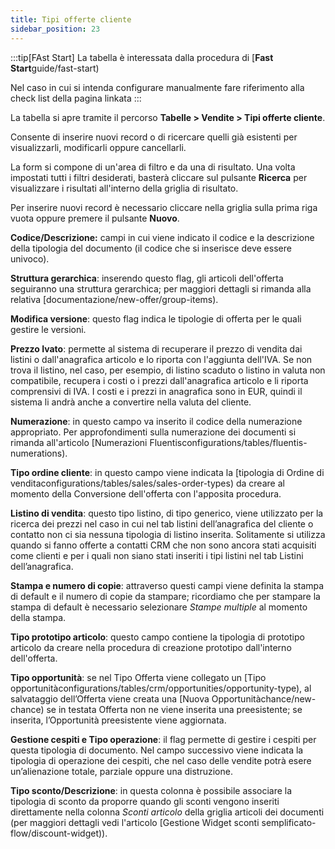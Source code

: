 ```yaml
---
title: Tipi offerte cliente
sidebar_position: 23
---
```


:::tip[FAst Start]
La tabella è interessata dalla procedura di [**Fast Start**guide/fast-start)

Nel caso in cui si intenda configurare manualmente fare riferimento alla check list della pagina linkata
:::

La tabella si apre tramite il percorso **Tabelle > Vendite > Tipi offerte cliente**.

Consente di inserire nuovi record o di ricercare quelli già esistenti per visualizzarli, modificarli oppure cancellarli.

La form si compone di un'area di filtro e da una di risultato. Una volta impostati tutti i filtri desiderati, basterà cliccare sul pulsante **Ricerca** per visualizzare i risultati all'interno della griglia di risultato.

Per inserire nuovi record è necessario cliccare nella griglia sulla prima riga vuota oppure premere il pulsante **Nuovo**. 

**Codice/Descrizione:** campi in cui viene indicato il codice e la descrizione della tipologia del documento (il codice che si inserisce deve essere univoco).

**Struttura gerarchica**: inserendo questo flag, gli articoli dell'offerta seguiranno una struttura gerarchica; per maggiori dettagli si rimanda alla relativa [documentazione/new-offer/group-items).

**Modifica versione**: questo flag indica le tipologie di offerta per le quali gestire le versioni.

**Prezzo Ivato**: permette al sistema di recuperare il prezzo di vendita dai listini o dall'anagrafica articolo e lo riporta con l'aggiunta dell'IVA. Se non trova il listino, nel caso, per esempio, di listino scaduto o listino in valuta non compatibile, recupera i costi o i prezzi dall'anagrafica articolo e li riporta comprensivi di IVA. I costi e i prezzi in anagrafica sono in EUR, quindi il sistema li andrà anche a convertire nella valuta del cliente.

**Numerazione**: in questo campo va inserito il codice della numerazione appropriato. Per approfondimenti sulla numerazione dei documenti si rimanda all'articolo [Numerazioni Fluentisconfigurations/tables/fluentis-numerations).

**Tipo ordine cliente**: in questo campo viene indicata la [tipologia di Ordine di venditaconfigurations/tables/sales/sales-order-types) da creare al momento della Conversione dell'offerta con l'apposita procedura.    

**Listino di vendita**: questo tipo listino, di tipo  generico, viene utilizzato per la ricerca dei prezzi nel caso in cui nel tab listini dell’anagrafica del cliente o contatto non ci sia nessuna tipologia di listino inserita. Solitamente si utilizza quando si fanno offerte a contatti CRM che non sono ancora stati acquisiti come clienti e per i quali non siano stati inseriti i tipi listini nel tab Listini dell’anagrafica.

**Stampa e numero di copie**: attraverso questi campi viene definita la stampa di default e il numero di copie da stampare; ricordiamo che per stampare la stampa di default è necessario selezionare *Stampe multiple* al momento della stampa.

**Tipo prototipo articolo**: questo campo contiene la tipologia di prototipo articolo da creare nella procedura di creazione prototipo dall'interno dell'offerta. 

**Tipo opportunità**: se nel Tipo Offerta viene collegato un [Tipo opportunitàconfigurations/tables/crm/opportunities/opportunity-type), al salvataggio dell’Offerta viene creata una [Nuova Opportunitàchance/new-chance) se in testata Offerta non ne viene inserita una preesistente; se inserita, l’Opportunità preesistente viene aggiornata.

**Gestione cespiti e Tipo operazione**: il flag permette di gestire i cespiti per questa tipologia di documento. Nel campo successivo viene indicata la tipologia di operazione dei cespiti, che nel caso delle vendite potrà esere un’alienazione totale, parziale oppure una distruzione.      

**Tipo sconto/Descrizione**: in questa colonna è possibile associare la tipologia di sconto da proporre quando gli sconti vengono inseriti direttamente nella colonna *Sconti articolo* della griglia articoli dei documenti (per maggiori dettagli vedi l'articolo [Gestione Widget sconti semplificato-flow/discount-widget)).

